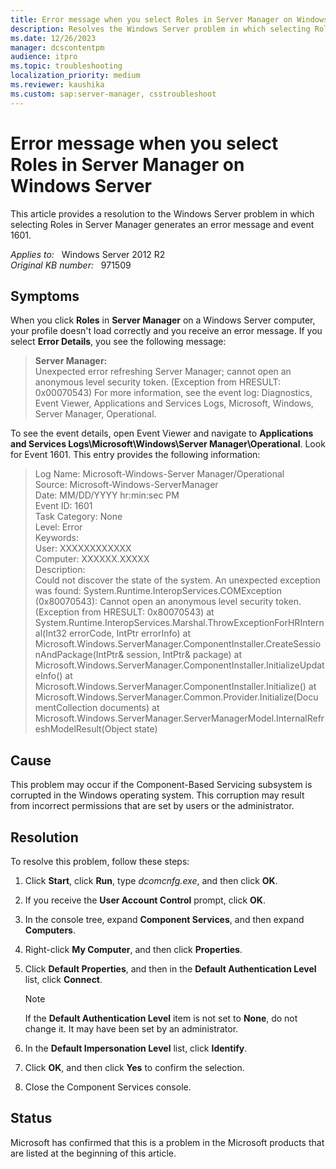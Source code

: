 ```yaml
---
title: Error message when you select Roles in Server Manager on Windows Server
description: Resolves the Windows Server problem in which selecting Roles in Server Manager generates an error message and Event 1601.
ms.date: 12/26/2023
manager: dcscontentpm
audience: itpro
ms.topic: troubleshooting
localization_priority: medium
ms.reviewer: kaushika
ms.custom: sap:server-manager, csstroubleshoot
---
```

# Error message when you select Roles in Server Manager on Windows Server

This article provides a resolution to the Windows Server problem in which selecting Roles in Server Manager generates an error message and event 1601.

_Applies to:_ &nbsp; Windows Server 2012 R2  
_Original KB number:_ &nbsp; 971509

## Symptoms

When you click **Roles** in **Server Manager** on a Windows Server computer, your profile doesn't load correctly and you receive an error message. If you select **Error Details**, you see the following message:

> **Server Manager:**  
Unexpected error refreshing Server Manager; cannot open an anonymous level security token. (Exception from HRESULT: 0x00070543)
For more information, see the event log: Diagnostics, Event Viewer, Applications and Services Logs, Microsoft, Windows, Server Manager, Operational.

To see the event details, open Event Viewer and navigate to **Applications and Services Logs\\Microsoft\\Windows\\Server Manager\\Operational**. Look for Event 1601. This entry provides the following information:

> Log Name: Microsoft-Windows-Server Manager/Operational  
Source: Microsoft-Windows-ServerManager  
Date: MM/DD/YYYY hr:min:sec PM  
Event ID: 1601  
Task Category: None  
Level: Error  
Keywords:  
User: XXXXXXXXXXXX  
Computer: XXXXXX.XXXXX  
Description:  
Could not discover the state of the system. An unexpected exception was found: System.Runtime.InteropServices.COMException (0x80070543): Cannot open an anonymous level security token. (Exception from HRESULT: 0x80070543) at System.Runtime.InteropServices.Marshal.ThrowExceptionForHRInternal(Int32 errorCode, IntPtr errorInfo) at Microsoft.Windows.ServerManager.ComponentInstaller.CreateSessionAndPackage(IntPtr& session, IntPtr& package) at Microsoft.Windows.ServerManager.ComponentInstaller.InitializeUpdateInfo() at Microsoft.Windows.ServerManager.ComponentInstaller.Initialize() at Microsoft.Windows.ServerManager.Common.Provider.Initialize(DocumentCollection documents) at Microsoft.Windows.ServerManager.ServerManagerModel.InternalRefreshModelResult(Object state)

## Cause

This problem may occur if the Component-Based Servicing subsystem is corrupted in the Windows operating system. This corruption may result from incorrect permissions that are set by users or the administrator.

## Resolution

To resolve this problem, follow these steps:

1. Click **Start**, click **Run**, type *dcomcnfg.exe*, and then click **OK**.
2. If you receive the **User Account Control** prompt, click **OK**.
3. In the console tree, expand **Component Services**, and then expand **Computers**.
4. Right-click **My Computer**, and then click **Properties**.
5. Click **Default Properties**, and then in the **Default Authentication Level** list, click **Connect**.

    > [!Note]
    > If the **Default Authentication Level** item is not set to **None**, do not change it. It may have been set by an administrator.

6. In the **Default Impersonation Level** list, click **Identify**.
7. Click **OK**, and then click **Yes** to confirm the selection.
8. Close the Component Services console.

## Status

Microsoft has confirmed that this is a problem in the Microsoft products that are listed at the beginning of this article.
